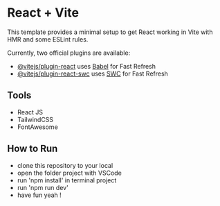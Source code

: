# React + Vite

This template provides a minimal setup to get React working in Vite with HMR and some ESLint rules.

Currently, two official plugins are available:

- [@vitejs/plugin-react](https://github.com/vitejs/vite-plugin-react/blob/main/packages/plugin-react/README.md) uses [Babel](https://babeljs.io/) for Fast Refresh
- [@vitejs/plugin-react-swc](https://github.com/vitejs/vite-plugin-react-swc) uses [SWC](https://swc.rs/) for Fast Refresh

## Tools
- React JS
- TailwindCSS
- FontAwesome

## How to Run 

- clone this repository to your local 
- open the folder project with VSCode
- run 'npm install' in terminal project
- run 'npm run dev'
- have fun yeah !
